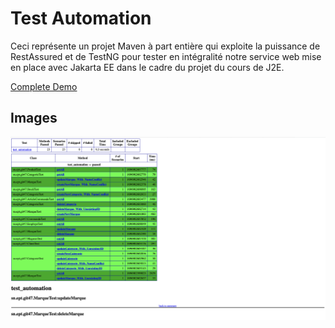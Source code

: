 # Test Automation

Ceci représente un projet Maven à part entière qui exploite la puissance de RestAssured et de TestNG pour tester en intégralité notre service web mise en place avec Jakarta EE dans le cadre du projet du cours de J2E.

[Complete Demo](https://drive.google.com/file/d/1rU75WlSSbSN83gdDAUZ_i9IrBZ0G9m9o/view?usp=share_link)

## Images

![1](images/1.png)
